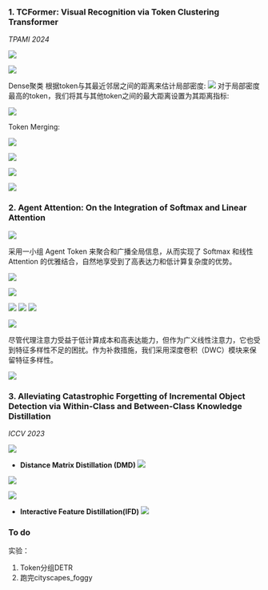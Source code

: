 ### 1. TCFormer: Visual Recognition via Token Clustering Transformer
*TPAMI 2024*

![](https://cdn.jsdelivr.net/gh/Kled-Skaarl/Picturebed@master/notes/20241101220848.png)


![](https://cdn.jsdelivr.net/gh/Kled-Skaarl/Picturebed@master/notes/20241101220948.png)

 Dense聚类 根据token与其最近邻居之间的距离来估计局部密度:
![](https://cdn.jsdelivr.net/gh/Kled-Skaarl/Picturebed@master/notes/20241101221059.png)
对于局部密度最高的token，我们将其与其他token之间的最大距离设置为其距离指标:

![](https://cdn.jsdelivr.net/gh/Kled-Skaarl/Picturebed@master/notes/20241101221114.png)

Token Merging:

![](https://cdn.jsdelivr.net/gh/Kled-Skaarl/Picturebed@master/notes/20241101221144.png)

![](https://cdn.jsdelivr.net/gh/Kled-Skaarl/Picturebed@master/notes/20241101221227.png)

![](https://cdn.jsdelivr.net/gh/Kled-Skaarl/Picturebed@master/notes/20241101221325.png)

![](https://cdn.jsdelivr.net/gh/Kled-Skaarl/Picturebed@master/notes/20241101221354.png)

### 2. Agent Attention: On the Integration of Softmax  and Linear Attention
![](https://cdn.jsdelivr.net/gh/Kled-Skaarl/Picturebed@master/notes/20241103223228.png)

采用一小组 Agent Token 来聚合和广播全局信息，从而实现了 Softmax 和线性 Attention 的优雅结合，自然地享受到了高表达力和低计算复杂度的优势。

![](https://cdn.jsdelivr.net/gh/Kled-Skaarl/Picturebed@master/notes/20241103223430.png)

![](https://cdn.jsdelivr.net/gh/Kled-Skaarl/Picturebed@master/notes/20241103223527.png)

![](https://cdn.jsdelivr.net/gh/Kled-Skaarl/Picturebed@master/notes/20241103223540.png)
![](https://cdn.jsdelivr.net/gh/Kled-Skaarl/Picturebed@master/notes/20241103223552.png)
![](https://cdn.jsdelivr.net/gh/Kled-Skaarl/Picturebed@master/notes/20241103223628.png)

![](https://cdn.jsdelivr.net/gh/Kled-Skaarl/Picturebed@master/notes/20241108091850.png)

尽管代理注意力受益于低计算成本和高表达能力，但作为广义线性注意力，它也受到特征多样性不足的困扰。作为补救措施，我们采用深度卷积（DWC）模块来保留特征多样性。

![](https://cdn.jsdelivr.net/gh/Kled-Skaarl/Picturebed@master/notes/20241108092528.png)

### 3. Alleviating Catastrophic Forgetting of Incremental Object Detection  via Within-Class and Between-Class Knowledge Distillation
*ICCV 2023*

![](https://cdn.jsdelivr.net/gh/Kled-Skaarl/Picturebed@master/notes/20241107213509.png)

- **Distance Matrix Distillation (DMD)**
![](https://cdn.jsdelivr.net/gh/Kled-Skaarl/Picturebed@master/notes/20241107213605.png)

![](https://cdn.jsdelivr.net/gh/Kled-Skaarl/Picturebed@master/notes/20241107213624.png)

![](https://cdn.jsdelivr.net/gh/Kled-Skaarl/Picturebed@master/notes/20241107213641.png)


- **Interactive Feature Distillation(IFD)**
![](https://cdn.jsdelivr.net/gh/Kled-Skaarl/Picturebed@master/notes/20241107214156.png)

### To do
实验：
1. Token分组DETR
2. 跑完cityscapes_foggy
